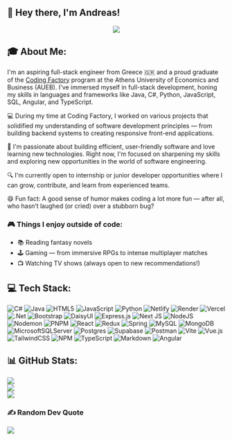 ## 👋 Hey there, I'm Andreas!

<p align="center">
  <img src="https://user-images.githubusercontent.com/23375153/223115967-55c50fc5-f55d-419c-9944-f10be04aae45.gif" />
</p>

## 🎓 About Me:

I'm an aspiring full-stack engineer from Greece 🇬🇷 and a proud graduate of the [Coding Factory](https://codingfactory.aueb.gr/) program at the Athens University of Economics and Business (AUEB). I've immersed myself in full-stack development, honing my skills in languages and frameworks like Java, C#, Python, JavaScript, SQL, Angular, and TypeScript.

💻 During my time at Coding Factory, I worked on various projects that solidified my understanding of software development principles — from building backend systems to creating responsive front-end applications.

🚀 I'm passionate about building efficient, user-friendly software and love learning new technologies. Right now, I'm focused on sharpening my skills and exploring new opportunities in the world of software engineering.

🔍 I'm currently open to internship or junior developer opportunities where I can grow, contribute, and learn from experienced teams.

😄 Fun fact: A good sense of humor makes coding a lot more fun — after all, who hasn’t laughed (or cried) over a stubborn bug?

### 🎮 Things I enjoy outside of code:

- 📚 Reading fantasy novels  
- 🕹️ Gaming — from immersive RPGs to intense multiplayer matches  
- 📺 Watching TV shows (always open to new recommendations!)


## 💻 Tech Stack:
![C#](https://img.shields.io/badge/c%23-%23239120.svg?style=plastic&logo=csharp&logoColor=white) ![Java](https://img.shields.io/badge/java-%23ED8B00.svg?style=plastic&logo=openjdk&logoColor=white) ![HTML5](https://img.shields.io/badge/html5-%23E34F26.svg?style=plastic&logo=html5&logoColor=white) ![JavaScript](https://img.shields.io/badge/javascript-%23323330.svg?style=plastic&logo=javascript&logoColor=%23F7DF1E) ![Python](https://img.shields.io/badge/python-3670A0?style=plastic&logo=python&logoColor=ffdd54) ![Netlify](https://img.shields.io/badge/netlify-%23000000.svg?style=plastic&logo=netlify&logoColor=#00C7B7) ![Render](https://img.shields.io/badge/Render-%46E3B7.svg?style=plastic&logo=render&logoColor=white) ![Vercel](https://img.shields.io/badge/vercel-%23000000.svg?style=plastic&logo=vercel&logoColor=white) ![.Net](https://img.shields.io/badge/.NET-5C2D91?style=plastic&logo=.net&logoColor=white) ![Bootstrap](https://img.shields.io/badge/bootstrap-%238511FA.svg?style=plastic&logo=bootstrap&logoColor=white) ![DaisyUI](https://img.shields.io/badge/daisyui-5A0EF8?style=plastic&logo=daisyui&logoColor=white) ![Express.js](https://img.shields.io/badge/express.js-%23404d59.svg?style=plastic&logo=express&logoColor=%2361DAFB) ![Next JS](https://img.shields.io/badge/Next-black?style=plastic&logo=next.js&logoColor=white) ![NodeJS](https://img.shields.io/badge/node.js-6DA55F?style=plastic&logo=node.js&logoColor=white) ![Nodemon](https://img.shields.io/badge/NODEMON-%23323330.svg?style=plastic&logo=nodemon&logoColor=%BBDEAD) ![PNPM](https://img.shields.io/badge/pnpm-%234a4a4a.svg?style=plastic&logo=pnpm&logoColor=f69220) ![React](https://img.shields.io/badge/react-%2320232a.svg?style=plastic&logo=react&logoColor=%2361DAFB) ![Redux](https://img.shields.io/badge/redux-%23593d88.svg?style=plastic&logo=redux&logoColor=white) ![Spring](https://img.shields.io/badge/spring-%236DB33F.svg?style=plastic&logo=spring&logoColor=white) ![MySQL](https://img.shields.io/badge/mysql-4479A1.svg?style=plastic&logo=mysql&logoColor=white) ![MongoDB](https://img.shields.io/badge/MongoDB-%234ea94b.svg?style=plastic&logo=mongodb&logoColor=white) ![MicrosoftSQLServer](https://img.shields.io/badge/Microsoft%20SQL%20Server-CC2927?style=plastic&logo=microsoft%20sql%20server&logoColor=white) ![Postgres](https://img.shields.io/badge/postgres-%23316192.svg?style=plastic&logo=postgresql&logoColor=white) ![Supabase](https://img.shields.io/badge/Supabase-3ECF8E?style=plastic&logo=supabase&logoColor=white) ![Postman](https://img.shields.io/badge/Postman-FF6C37?style=plastic&logo=postman&logoColor=white) ![Vite](https://img.shields.io/badge/vite-%23646CFF.svg?style=plastic&logo=vite&logoColor=white) ![Vue.js](https://img.shields.io/badge/vue.js-%2335495e.svg?style=plastic&logo=vuedotjs&logoColor=%234FC08D) ![TailwindCSS](https://img.shields.io/badge/tailwindcss-%2338B2AC.svg?style=plastic&logo=tailwind-css&logoColor=white) ![NPM](https://img.shields.io/badge/NPM-%23CB3837.svg?style=plastic&logo=npm&logoColor=white) ![TypeScript](https://img.shields.io/badge/typescript-%23007ACC.svg?style=plastic&logo=typescript&logoColor=white) ![Markdown](https://img.shields.io/badge/markdown-%23000000.svg?style=plastic&logo=markdown&logoColor=white) ![Angular](https://img.shields.io/badge/angular-%23DD0031.svg?style=plastic&logo=angular&logoColor=white)

## 📊 GitHub Stats:
![](https://github-readme-stats.vercel.app/api?username=TennoAndy&theme=dark&hide_border=false&include_all_commits=true&count_private=false)<br/>
![](https://nirzak-streak-stats.vercel.app/?user=TennoAndy&theme=dark&hide_border=false)<br/>
![](https://github-readme-stats.vercel.app/api/top-langs/?username=TennoAndy&theme=dark&hide_border=false&include_all_commits=true&count_private=false&layout=compact)

### ✍️ Random Dev Quote
![](https://quotes-github-readme.vercel.app/api?type=horizontal&theme=radical)
